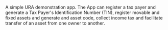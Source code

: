 A simple URA demonstration app. The App can register a tax payer and generate a Tax Payer's Identification Number (TIN), register movable and fixed assets and generate and asset code, collect income tax and facilitate transfer of an asset from one owner to another.

